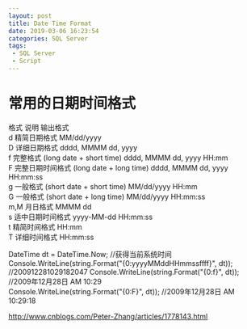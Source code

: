 ```yaml
---
layout: post
title: Date Time Format
date: 2019-03-06 16:23:54
categories: SQL Server
tags:
 - SQL Server
 - Script
---
```

# 常用的日期时间格式 #
格式 说明      输出格式  
d 精简日期格式 MM/dd/yyyy  
D 详细日期格式 dddd, MMMM dd, yyyy  
f  完整格式    (long date + short time) dddd, MMMM dd, yyyy HH:mm  
F 完整日期时间格式 (long date + long time) dddd, MMMM dd, yyyy HH:mm:ss  
g 一般格式 (short date + short time) MM/dd/yyyy HH:mm  
G 一般格式 (short date + long time) MM/dd/yyyy HH:mm:ss  
m,M 月日格式 MMMM dd  
s 适中日期时间格式 yyyy-MM-dd HH:mm:ss  
t 精简时间格式 HH:mm  
T 详细时间格式 HH:mm:ss  

DateTime dt = DateTime.Now; //获得当前系统时间  
Console.WriteLine(string.Format("{0:yyyyMMddHHmmssffff}", dt));    //200912281029182047
Console.WriteLine(string.Format("{0:f}", dt));    //2009年12月28日 AM 10:29  
Console.WriteLine(string.Format("{0:F}", dt));    //2009年12月28日 AM  10:29:18  

http://www.cnblogs.com/Peter-Zhang/articles/1778143.html

